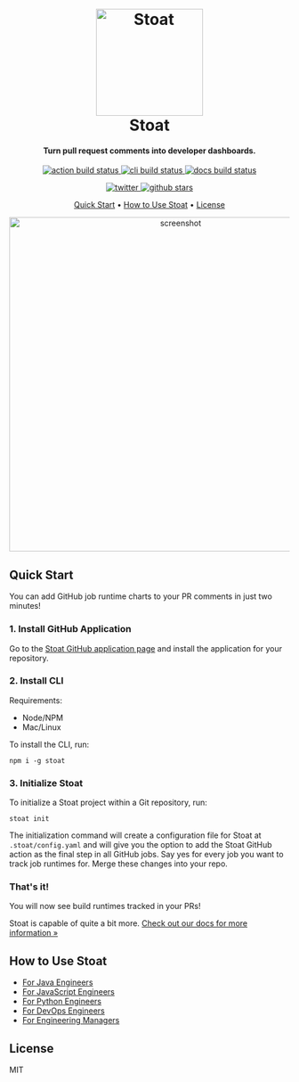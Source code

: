 
<h1 align="center">
  <br>
  <a href="https://docs.stoat.dev/"><img src="https://stoat-dev--static.stoat.page/branding/android-chrome-192x192.png" alt="Stoat" width="192"></a>
  <br>
  Stoat
  <br>
</h1>

<h4 align="center">Turn pull request comments into developer dashboards.</h4>

<p align="center">
  <a href="https://github.com/stoat-dev/stoat-action/actions/workflows/test-action.yaml">
    <img src="https://img.shields.io/github/actions/workflow/status/stoat-dev/stoat-action/test-action.yaml?branch=main&label=action"
         alt="action build status">
  </a>
  <a href="https://github.com/stoat-dev/stoat-action/actions/workflows/test-cli.yaml">
    <img src="https://img.shields.io/github/actions/workflow/status/stoat-dev/stoat-action/test-cli.yaml?branch=main&label=cli"
         alt="cli build status">
  </a>
  <a href="https://github.com/stoat-dev/stoat-action/actions/workflows/docs.yaml">
    <img src="https://img.shields.io/github/actions/workflow/status/stoat-dev/stoat-action/docs.yaml?branch=main&label=docs"
         alt="docs build status">
  </a>
</p>

<p align="center">
  <a href="https://twitter.com/stoat_dev">
    <img src="https://img.shields.io/twitter/follow/stoat_dev?style=social"
         alt="twitter">
  </a>
  <a href="https://github.com/stoat-dev/stoat-action">
    <img src="https://img.shields.io/github/stars/stoat-dev/stoat-action?style=social"
         alt="github stars">
  </a>
</p>

<p align="center">
  <a href="#quick-start">Quick Start</a> •
  <a href="#how-to-use-stoat">How to Use Stoat</a> •
  <a href="#license">License</a>
</p>

<p align="center">
<img src="https://stoat-dev--static.stoat.page/screenshot-python.png" alt="screenshot" width="600">
</p>

## Quick Start

You can add GitHub job runtime charts to your PR comments in just two minutes!

### 1. Install GitHub Application

Go to the [Stoat GitHub application page](https://github.com/apps/stoat-app/) and install the application for your repository.

### 2. Install CLI

Requirements:
- Node/NPM
- Mac/Linux

To install the CLI, run:
```
npm i -g stoat
```

### 3. Initialize Stoat

To initialize a Stoat project within a Git repository, run:
```
stoat init
```

The initialization command will create a configuration file for Stoat at `.stoat/config.yaml`
and will give you the option to add the Stoat GitHub action as the final step in all GitHub jobs. 
Say yes for every job you want to track job runtimes for. Merge these changes into your repo. 

### That's it!

You will now see build runtimes tracked in your PRs! 

Stoat is capable of quite a bit more. [Check out our docs for more information »](https://docs.stoat.dev/)

## How to Use Stoat

* [For Java Engineers](https://docs.stoat.dev/docs/why-stoat/java)
* [For JavaScript Engineers](https://docs.stoat.dev/docs/why-stoat/javascript)
* [For Python Engineers](https://docs.stoat.dev/docs/why-stoat/python)
* [For DevOps Engineers](https://docs.stoat.dev/docs/why-stoat/devops)
* [For Engineering Managers](https://docs.stoat.dev/docs/why-stoat/managers)

## License

MIT
